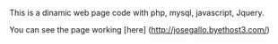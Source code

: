 This is a dinamic web page code with php, mysql, javascript, Jquery.

You can see the page working [here] (http://josegallo.byethost3.com/) 
